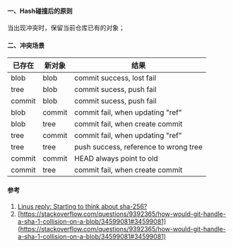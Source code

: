 #### 一、Hash碰撞后的原则
当出现冲突时，保留当前仓库已有的对象；

#### 二、冲突场景

| 已存在 | 新对象 | 结果                                  |
| ------ | ------ | ------------------------------------- |
| blob   | blob   | commit success, lost fail             |
| tree   | blob   | commit sucess, push fail              |
| commit | blob   | commit sucess, push fail              |
| blob   | commit | commit fail, when updating "ref"      |
| blob   | tree   | commit fail, when create commit       |
| tree   | commit | commit fail, when updating "ref"      |
| tree   | tree   | push success, reference to wrong tree |
| commit | commit | HEAD always point to old              |
| commit | tree   | commit fail, when create commit       |

#### 参考
1. [Linus reply: Starting to think about sha-256?](http://web.archive.org/web/20120701221418/http://kerneltrap.org/mailarchive/git/2006/8/28/211065)
1. [https://stackoverflow.com/questions/9392365/how-would-git-handle-a-sha-1-collision-on-a-blob/34599081#34599081](https://stackoverflow.com/questions/9392365/how-would-git-handle-a-sha-1-collision-on-a-blob/34599081#34599081)

